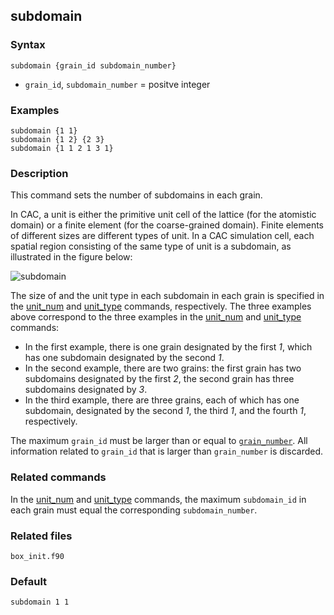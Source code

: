 ## subdomain

### Syntax

	subdomain {grain_id subdomain_number}

* `grain_id`, `subdomain_number` = positve integer

### Examples

	subdomain {1 1}
	subdomain {1 2} {2 3}
	subdomain {1 1 2 1 3 1}

### Description

This command sets the number of subdomains in each grain.

In CAC, a unit is either the primitive unit cell of the lattice (for the atomistic domain) or a finite element (for the coarse-grained domain). Finite elements of different sizes are different types of unit. In a CAC simulation cell, each spatial region consisting of the same type of unit is a subdomain, as illustrated in the figure below:

![subdomain](fig/subdomain.jpg)

The size of and the unit type in each subdomain in each grain is specified in the [unit_num](unit_num.md) and [unit_type](unit_type.md) commands, respectively. The three examples above correspond to the three examples in the [unit_num](unit_num.md) and [unit_type](unit_type.md) commands:

* In the first example, there is one grain designated by the first _1_, which has one subdomain designated by the second _1_.
* In the second example, there are two grains: the first grain has two subdomains designated by the first _2_, the second grain has three subdomains designated by _3_.
* In the third example, there are three grains, each of which has one subdomain, designated by the second _1_, the third _1_, and the fourth _1_, respectively.

The maximum `grain_id` must be larger than or equal to [`grain_number`](grain_num.md). All information related to `grain_id` that is larger than `grain_number` is discarded.

### Related commands

In the [unit_num](unit_num.md) and [unit_type](unit_type.md) commands, the maximum `subdomain_id` in each grain must equal the corresponding `subdomain_number`.

### Related files

`box_init.f90`

### Default

	subdomain 1 1
